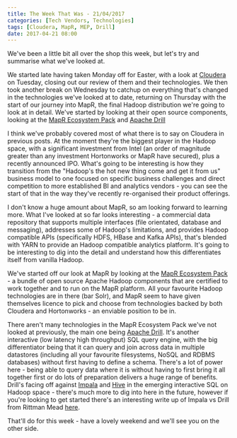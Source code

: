```yaml
---
title: The Week That Was - 21/04/2017
categories: [Tech Vendors, Technologies]
tags: [Cloudera, MapR, MEP, Drill]
date: 2017-04-21 08:00
---
```

We've been a little bit all over the shop this week, but let's try and summarise what we've looked at.

We started late having taken Monday off for Easter, with a look at [Cloudera](/tech-vendors/cloudera/) on Tuesday, closing out our review of them and their technologies.  We then took another break on Wednesday to catchup on everything that's changed in the technologies we've looked at to date, returning on Thursday with the start of our journey into MapR, the final Hadoop distribution we're going to look at in detail.  We've started by looking at their open source components, looking at the [MapR Ecosystem Pack](/technologies/mapr-ecosystem-pack/) and [Apache Drill](/technologies/apache-drill/)
<!--more-->

I think we've probably covered most of what there is to say on Cloudera in previous posts.  At the moment they're the biggest player in the Hadoop space, with a significant investment from Intel (an order of magnitude greater than any investment Hortonworks or MapR have secured), plus a recently announced IPO.  What's going to be interesting is how they transition from the "Hadoop's the hot new thing come and get it from us" business model to one focused on specific business challenges and direct competition to more established BI and analytics vendors - you can see the start of that in the way they've recently re-organised their product offerings.

I don't know a huge amount about MapR, so am looking forward to learning more.  What I've looked at so far looks interesting - a commercial data repository that supports multiple interfaces (file orientated, database and messaging), addresses some of Hadoop's limitations, and provides Hadoop compatible APIs (specifically HDFS, HBase and Kafka APIs), that's blended with YARN to provide an Hadoop compatible analytics platform.  It's going to be interesting to dig into the detail and understand how this differentiates itself from vanilla Hadoop.

We've started off our look at MapR by looking at the [MapR Ecosystem Pack](/technologies/mapr-ecosystem-pack/) - a bundle of open source Apache Hadoop components that are certified to work together and to run on the MapR platform.  All your favourite Hadoop technologies are in there (bar Solr), and MapR seem to have given themselves licence to pick and choose from technologies backed by both Cloudera and Hortonworks - an enviable position to be in.

There aren't many technologies in the MapR Ecosystem Pack we've not looked at previously, the main one being [Apache Drill](/technologies/apache-drill/).  It's another interactive (low latency high throughput) SQL query engine, with the big differentiator being that it can query and join across data in multiple datastores (including all your favourite filesystems, NoSQL and RDBMS databases) without first having to define a schema.  There's a lot of power here - being able to query data where it is without having to first bring it all together first or do lots of preparation delivers a huge range of benefits.  Drill's facing off against [Impala](/technologies/apache-impala/) and [Hive](/technologies/apache-hive/) in the emerging interactive SQL on Hadoop space - there's much more to dig into here in the future, however if you're looking to get started there's an interesting write up of Impala vs Drill from Rittman Mead [here](https://www.rittmanmead.com/blog/2017/04/sql-on-hadoop-impala-vs-drill/).

That'll do for this week - have a lovely weekend and we'll see you on the other side.